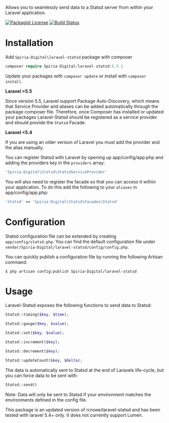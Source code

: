 Allows you to seamlessly send data to a Statsd server from within your Laravel application.

[![Packagist License](https://poser.pugx.org/barryvdh/laravel-debugbar/license.png)](http://choosealicense.com/licenses/mit/)
[![Build Status](https://travis-ci.org/Spiria-Digital/laravel-statsd.svg?branch=master)](https://travis-ci.org/Spiria-Digital/laravel-statsd)

Installation
============

Add `Spiria-Digital\laravel-statsd` package with composer

```php
composer require Spiria-Digital/laravel-statsd:5.5.1
```

Update your packages with `composer update` or install with `composer install`.

**Laravel >5.5**

Since version 5.5, Laravel support Package Auto-Discovery, which means that Service Provider and aliases can be added automatically through the package composer file. Therefore, once Composer has installed or updated your packages Laravel-Statsd should be registered as a service provider and should provide the `Statsd` Facade.

**Laravel <5.4**

If you are using an older verison of Laravel you must add the provider and the alias manually. 

You can register Statsd with Laravel by opening up app/config/app.php and adding the providers key in the `providers` array:

```php
'Spiria-Digital\Statsd\StatsdServiceProvider'
```

You will also need to register the facade so that you can access it within your application. To do this add the following to your `aliases` in app/config/app.php:

```php
'Statsd' => 'Spiria-Digital\Statsd\Facades\Statsd'
```

Configuration
=============

Statsd configuration file can be extended by creating `app/config/statsd.php`. You can find the default configuration file under `vendor/Spiria-Digital/laravel-statsd/config/config.php`.

You can quickly publish a configuration file by running the following Artisan command.

```
$ php artisan config:publish Spiria-Digital/laravel-statsd
```

Usage
=====

Laravel-Statsd exposes the following functions to send data to Statsd:

```php
Statsd::timing($key, $time);
```

```php
Statsd::gauge($key, $value);
```

```php
Statsd::set($key, $value);
```

```php
Statsd::increment($key);
```

```php
Statsd::decrement($key);
```

```php
Statsd::updateCount($key, $delta);
```

The data is automatically sent to Statsd at the end of Laravels life-cycle, but you can force data to be sent with:

```php
Statsd::send()
```

Note: Data will only be sent to Statsd if your environment matches the environments defined in the config file.

This package is an updated version of rcrowe/laravel-statsd and has been tested with laravel 5.4+ only. It does not currently support Lumen.